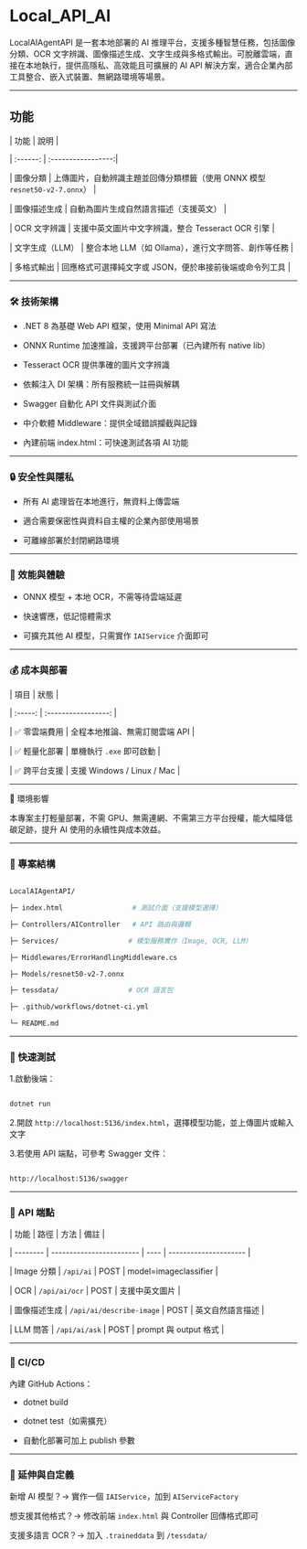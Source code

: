 # Local_API_AI



LocalAIAgentAPI 是一套本地部署的 AI 推理平台，支援多種智慧任務，包括圖像分類、OCR 文字辨識、圖像描述生成、文字生成與多格式輸出。可脫離雲端，直接在本地執行，提供高隱私、高效能且可擴展的 AI API 解決方案，適合企業內部工具整合、嵌入式裝置、無網路環境等場景。



----------------------------



## 功能

| 功能 | 說明 |

| :------: | :-----------------:|

| 圖像分類     | 上傳圖片，自動辨識主題並回傳分類標籤（使用 ONNX 模型 `resnet50-v2-7.onnx`） |

| 圖像描述生成    | 自動為圖片生成自然語言描述（支援英文）                                 |

| OCR 文字辨識  | 支援中英文圖片中文字辨識，整合 Tesseract OCR 引擎                    |

| 文字生成（LLM） | 整合本地 LLM（如 Ollama），進行文字問答、創作等任務                     |

| 多格式輸出     | 回應格式可選擇純文字或 JSON，便於串接前後端或命令列工具                      |



----------------------------



###  🛠️ 技術架構

* .NET 8 為基礎 Web API 框架，使用 Minimal API 寫法

* ONNX Runtime 加速推論，支援跨平台部署（已內建所有 native lib）

* Tesseract OCR 提供準確的圖片文字辨識

* 依賴注入 DI 架構：所有服務統一註冊與解耦

* Swagger 自動化 API 文件與測試介面

* 中介軟體 Middleware：提供全域錯誤攔截與記錄

* 內建前端 index.html：可快速測試各項 AI 功能



----------------------------



### 🔒 安全性與隱私

* 所有 AI 處理皆在本地進行，無資料上傳雲端

* 適合需要保密性與資料自主權的企業內部使用場景

* 可離線部署於封閉網路環境



----------------------------



### 🚀 效能與體驗

* ONNX 模型 + 本地 OCR，不需等待雲端延遲

* 快速響應，低記憶體需求

* 可擴充其他 AI 模型，只需實作 `IAIService` 介面即可



----------------------------



### 💰 成本與部署

| 項目      | 狀態                       |

| :-----: | :-----------------: |

| ✅ 零雲端費用 | 全程本地推論、無需訂閱雲端 API        |

| ✅ 輕量化部署 | 單機執行 `.exe` 即可啟動         |

| ✅ 跨平台支援 | 支援 Windows / Linux / Mac |



----------------------------



🌱 環境影響

本專案主打輕量部署，不需 GPU、無需連網、不需第三方平台授權，能大幅降低碳足跡，提升 AI 使用的永續性與成本效益。



----------------------------



### 📂 專案結構

```bash

LocalAIAgentAPI/

├─ index.html                 # 測試介面（支援模型選擇）

├─ Controllers/AIController   # API 路由與邏輯

├─ Services/                 # 模型服務實作（Image, OCR, LLM）

├─ Middlewares/ErrorHandlingMiddleware.cs

├─ Models/resnet50-v2-7.onnx

├─ tessdata/                 # OCR 語言包

├─ .github/workflows/dotnet-ci.yml

└─ README.md

```



----------------------------



### 🧪 快速測試



1.啟動後端：

```bash

dotnet run

```

2.開啟 `http://localhost:5136/index.html`，選擇模型功能，並上傳圖片或輸入文字



3.若使用 API 端點，可參考 Swagger 文件：

```bash

http://localhost:5136/swagger

```



----------------------------



### 🧠 API 端點



| 功能       | 路徑                       | 方法   | 備註                    |

| -------- | ------------------------ | ---- | --------------------- |

| Image 分類 | `/api/ai`                | POST | model=imageclassifier |

| OCR      | `/api/ai/ocr`            | POST | 支援中英文圖片               |

| 圖像描述生成   | `/api/ai/describe-image` | POST | 英文自然語言描述              |

| LLM 問答   | `/api/ai/ask`            | POST | prompt 與 output 格式    |



----------------------------



### 🧰 CI/CD

內建 GitHub Actions：

* dotnet build

* dotnet test（如需擴充）

* 自動化部署可加上 publish 參數



----------------------------



### 🔧 延伸與自定義

新增 AI 模型？→ 實作一個 `IAIService`，加到 `AIServiceFactory`



想支援其他格式？→ 修改前端 `index.html` 與 Controller 回傳格式即可



支援多語言 OCR？→ 加入 `.traineddata` 到 `/tessdata/`

